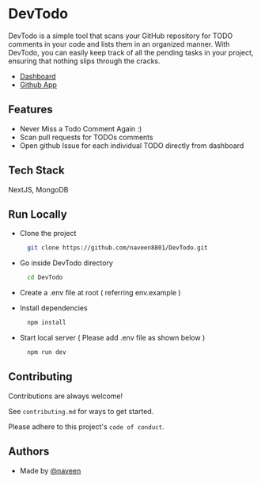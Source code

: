 

# DevTodo

DevTodo is a simple tool that scans your GitHub repository for TODO comments in your code and lists them in an organized manner. With DevTodo, you can easily keep track of all the pending tasks in your project, ensuring that nothing slips through the cracks.

- [Dashboard](https://dev-todo-naveen8801.vercel.app/)
- [Github App](https://github.com/apps/devtodos/)

## Features

- Never Miss a Todo Comment Again :)
- Scan pull requests for TODOs comments
- Open github Issue for each individual TODO directly from dashboard


## Tech Stack

NextJS, MongoDB

## Run Locally

* Clone the project

  ```bash
    git clone https://github.com/naveen8801/DevTodo.git
  ```

* Go inside DevTodo directory

  ```bash
    cd DevTodo
  ```
  
* Create a .env file at root ( referring env.example )

* Install dependencies

  ```bash
    npm install
  ```

* Start local server ( Please add .env file as shown below )

  ```bash
    npm run dev
  ```


## Contributing

Contributions are always welcome!

See `contributing.md` for ways to get started.

Please adhere to this project's `code of conduct`.


## Authors

- Made by [@naveen](https://www.github.com/naveen8801)

